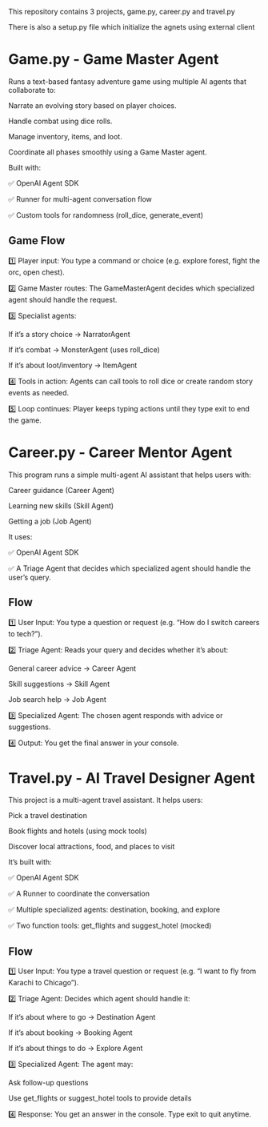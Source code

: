 This repository contains 3 projects, game.py, career.py and travel.py

There is also a setup.py file which initialize the agnets using external client

<h1>Game.py - Game Master Agent</h1>
Runs a text-based fantasy adventure game using multiple AI agents that collaborate to:

Narrate an evolving story based on player choices.

Handle combat using dice rolls.

Manage inventory, items, and loot.

Coordinate all phases smoothly using a Game Master agent.

Built with:

✅ OpenAI Agent SDK

✅ Runner for multi-agent conversation flow

✅ Custom tools for randomness (roll_dice, generate_event)

<h2>Game Flow</h2>
1️⃣ Player input:
You type a command or choice (e.g. explore forest, fight the orc, open chest).

2️⃣ Game Master routes:
The GameMasterAgent decides which specialized agent should handle the request.

3️⃣ Specialist agents:

If it’s a story choice → NarratorAgent

If it’s combat → MonsterAgent (uses roll_dice)

If it’s about loot/inventory → ItemAgent

4️⃣ Tools in action:
Agents can call tools to roll dice or create random story events as needed.

5️⃣ Loop continues:
Player keeps typing actions until they type exit to end the game.

<h1>Career.py - Career Mentor Agent</h1>
This program runs a simple multi-agent AI assistant that helps users with:

Career guidance (Career Agent)

Learning new skills (Skill Agent)

Getting a job (Job Agent)

It uses:

✅ OpenAI Agent SDK

✅ A Triage Agent that decides which specialized agent should handle the user’s query.

<h2>Flow</h2>

1️⃣ User Input:
You type a question or request (e.g. “How do I switch careers to tech?”).

2️⃣ Triage Agent:
Reads your query and decides whether it’s about:

General career advice → Career Agent

Skill suggestions → Skill Agent

Job search help → Job Agent

3️⃣ Specialized Agent:
The chosen agent responds with advice or suggestions.

4️⃣ Output:
You get the final answer in your console.

<h1>Travel.py - AI Travel Designer Agent </h1>
This project is a multi-agent travel assistant.
It helps users:

Pick a travel destination

Book flights and hotels (using mock tools)

Discover local attractions, food, and places to visit

It’s built with:

✅ OpenAI Agent SDK

✅ A Runner to coordinate the conversation

✅ Multiple specialized agents: destination, booking, and explore

✅ Two function tools: get_flights and suggest_hotel (mocked)

<h2>Flow</h2>
1️⃣ User Input:
You type a travel question or request (e.g. “I want to fly from Karachi to Chicago”).

2️⃣ Triage Agent:
Decides which agent should handle it:

If it’s about where to go → Destination Agent

If it’s about booking → Booking Agent

If it’s about things to do → Explore Agent

3️⃣ Specialized Agent:
The agent may:

Ask follow-up questions

Use get_flights or suggest_hotel tools to provide details

4️⃣ Response:
You get an answer in the console.
Type exit to quit anytime.

